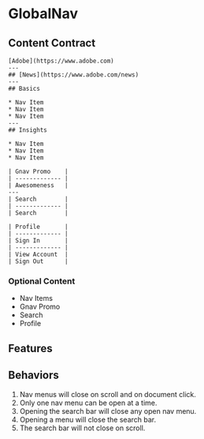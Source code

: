 # GlobalNav

## Content Contract
```
[Adobe](https://www.adobe.com)
---
## [News](https://www.adobe.com/news)
---
## Basics

* Nav Item
* Nav Item
* Nav Item
---
## Insights

* Nav Item
* Nav Item
* Nav Item

| Gnav Promo    |
| ------------- |
| Awesomeness   |
---
| Search        |
| ------------- |
| Search        |

| Profile       |
| ------------- |
| Sign In       |
| ------------- |
| View Account  |
| Sign Out      |

```
### Optional Content
* Nav Items
* Gnav Promo
* Search
* Profile

## Features

## Behaviors
1. Nav menus will close on scroll and on document click.
1. Only one nav menu can be open at a time.
1. Opening the search bar will close any open nav menu.
1. Opening a menu will close the search bar.
1. The search bar will not close on scroll.